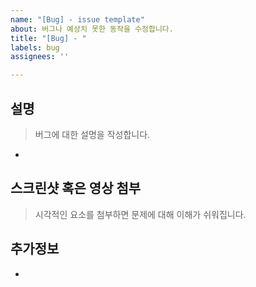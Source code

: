 ```yaml
---
name: "[Bug] - issue template"
about: 버그나 예상치 못한 동작을 수정합니다.
title: "[Bug] - "
labels: bug
assignees: ''

---
```


## 설명
> 버그에 대한 설명을 작성합니다.
- 

## 스크린샷 혹은 영상 첨부
> 시각적인 요소를 첨부하면 문제에 대해 이해가 쉬워집니다.

## 추가정보
-
